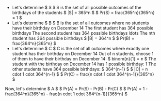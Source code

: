 <ul>
<li> Let's determine $ S $ 
S is the set of all possible outcomes of the birthdays of the students 
$ |S| = 365^n $ 
$ Pr(S) = frac{365^n}{365^n} = 1 $
	<li> Let's determine $ B $ 
	      B is the set of all outcomes where no students have their birthday on December 14 
	      The first student has 364 possible birthdays 
	      The second student has 364 possible birthdays 
	      ldots 
	      The nth student has 364 possible birthdays 
	      $ |B| = 364^n $ 
	      $ Pr(B) = frac{364^n}{365^n} $
	<li> Let's determine $ C $ 
	      C is the set of all outcomes where exactly one student has their birthday on December 14 
	      Out of n students, choose 1 of them to have their birthday on December 14: $ binom{n}{1} = n $ 
	      The student with the birthday on December 14 has 1 possible birthday: 1 
	      The other students have 364 possible birthdays: $ 364^{n-1} $ 
	      $ |C| = n cdot 1 cdot 364^{n-1} $ 
	      $ Pr(C) = frac{n cdot 1 cdot 364^{n-1}}{365^n} $
</ul>
Now, let's determine $ A $ 
$ Pr(A) = Pr(S) - Pr(B) - Pr(C) $ 
$ Pr(A) = 1 - frac{364^n}{365^n} - frac{n cdot 1 cdot 364^{n-1}}{365^n} $
